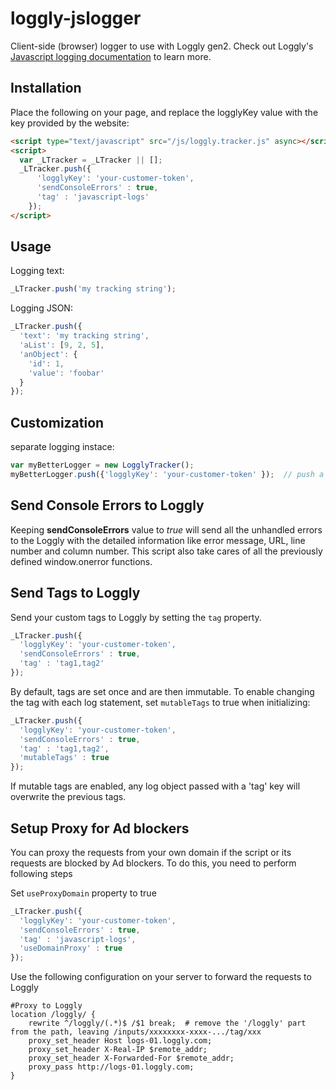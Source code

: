 loggly-jslogger
===============

Client-side (browser) logger to use with Loggly gen2. Check out Loggly's [Javascript logging documentation](https://www.loggly.com/docs/javascript/) to learn more. 

Installation
------------

Place the following on your page, and replace the logglyKey value with the key provided by the website:
```html
<script type="text/javascript" src="/js/loggly.tracker.js" async></script>
<script>
  var _LTracker = _LTracker || [];
  _LTracker.push({
      'logglyKey': 'your-customer-token',
      'sendConsoleErrors' : true,
      'tag' : 'javascript-logs'
    });
</script>
```
Usage
-----
Logging text:
```javascript
_LTracker.push('my tracking string');
```

Logging JSON:
```javascript
_LTracker.push({
  'text': 'my tracking string',
  'aList': [9, 2, 5],
  'anObject': {
    'id': 1,
    'value': 'foobar'
  }
});
```

Customization
-------------

separate logging instace:
```javascript
var myBetterLogger = new LogglyTracker();
myBetterLogger.push({'logglyKey': 'your-customer-token' });  // push a loggly key to initialize
```

Send Console Errors to Loggly
----
Keeping <strong>sendConsoleErrors</strong> value to <i>true</i> will send all the unhandled errors to the Loggly with the detailed information like error message, URL, line number and column number. This script also take cares of all the previously defined window.onerror functions. 

Send Tags to Loggly
----

Send your custom tags to Loggly by setting the `tag` property.

```Javascript
_LTracker.push({
  'logglyKey': 'your-customer-token',
  'sendConsoleErrors' : true,
  'tag' : 'tag1,tag2'
});
```

By default, tags are set once and are then immutable. To enable changing the tag with each log statement, set `mutableTags` to true when initializing:

```Javascript
_LTracker.push({
  'logglyKey': 'your-customer-token',
  'sendConsoleErrors' : true,
  'tag' : 'tag1,tag2',
  'mutableTags' : true
});
```

If mutable tags are enabled, any log object passed with a 'tag' key will overwrite the previous tags.

Setup Proxy for Ad blockers
----------
You can proxy the requests from your own domain if the script or its requests are blocked by Ad blockers. To do this, you need to perform following steps

Set `useProxyDomain` property to true

```Javascript
_LTracker.push({
  'logglyKey': 'your-customer-token',
  'sendConsoleErrors' : true,
  'tag' : 'javascript-logs',
  'useDomainProxy' : true
});
```

Use the following configuration on your server to forward the requests to Loggly

```
#Proxy to Loggly
location /loggly/ {
    rewrite ^/loggly/(.*)$ /$1 break;  # remove the '/loggly' part from the path, leaving /inputs/xxxxxxxx-xxxx-.../tag/xxx
	proxy_set_header Host logs-01.loggly.com;
	proxy_set_header X-Real-IP $remote_addr;
	proxy_set_header X-Forwarded-For $remote_addr;
	proxy_pass http://logs-01.loggly.com;
}
```
